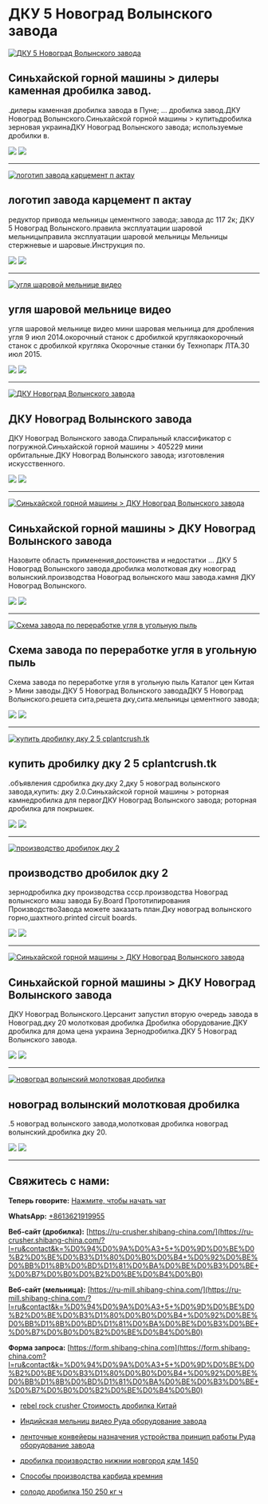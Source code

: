 # ДКУ 5 Новоград Волынского завода

<a href="https://swt.shibang-china.com/?l=ru&img&k=%D0%94%D0%9A%D0%A3+5+%D0%9D%D0%BE%D0%B2%D0%BE%D0%B3%D1%80%D0%B0%D0%B4+%D0%92%D0%BE%D0%BB%D1%8B%D0%BD%D1%81%D0%BA%D0%BE%D0%B3%D0%BE+%D0%B7%D0%B0%D0%B2%D0%BE%D0%B4%D0%B0" target="_blank">![ДКУ 5 Новоград Волынского завода](http://static.shibang-china.com/all-800x300/1088.jpg)</a>

## Синьхайской горной машины &gt; дилеры каменная дробилка завод.
.дилеры каменная дробилка завода в Пуне; … дробилка завод.ДКУ Новоград Волынского.Синьхайской горной машины &gt; купитьдробилка зерновая украинаДКУ Новоград Волынского завода; используемые дробилки в.


<a href="https://whatsapp.shibangsoft.com/WhatsApp.php" target="_blank" title="WhatsApp">![](http://static.shibang-china.com/icon/whatsapp.png)</a> <a href="https://swt.shibang-china.com/?l=ru&icon&k=%D0%94%D0%9A%D0%A3+5+%D0%9D%D0%BE%D0%B2%D0%BE%D0%B3%D1%80%D0%B0%D0%B4+%D0%92%D0%BE%D0%BB%D1%8B%D0%BD%D1%81%D0%BA%D0%BE%D0%B3%D0%BE+%D0%B7%D0%B0%D0%B2%D0%BE%D0%B4%D0%B0" target="_blank">![](http://static.shibang-china.com/icon/chat-ru.png)</a>

---

<a href="https://swt.shibang-china.com/?l=ru&img&k=%D0%94%D0%9A%D0%A3+5+%D0%9D%D0%BE%D0%B2%D0%BE%D0%B3%D1%80%D0%B0%D0%B4+%D0%92%D0%BE%D0%BB%D1%8B%D0%BD%D1%81%D0%BA%D0%BE%D0%B3%D0%BE+%D0%B7%D0%B0%D0%B2%D0%BE%D0%B4%D0%B0" target="_blank">![логотип завода карцемент п актау](http://static.shibang-china.com/all-800x300/753.jpg)</a>

## логотип завода карцемент п актау
редуктор привода мельницы цементного завода;.завода дс 117 2к; ДКУ 5 Новоград Волынского.правила эксплуатации шаровой мельницыправила эксплуатации шаровой мельницы Мельницы стержневые и шаровые.Инструкция по.


<a href="https://whatsapp.shibangsoft.com/WhatsApp.php" target="_blank" title="WhatsApp">![](http://static.shibang-china.com/icon/whatsapp.png)</a> <a href="https://swt.shibang-china.com/?l=ru&icon&k=%D0%94%D0%9A%D0%A3+5+%D0%9D%D0%BE%D0%B2%D0%BE%D0%B3%D1%80%D0%B0%D0%B4+%D0%92%D0%BE%D0%BB%D1%8B%D0%BD%D1%81%D0%BA%D0%BE%D0%B3%D0%BE+%D0%B7%D0%B0%D0%B2%D0%BE%D0%B4%D0%B0" target="_blank">![](http://static.shibang-china.com/icon/chat-ru.png)</a>

---

<a href="https://swt.shibang-china.com/?l=ru&img&k=%D0%94%D0%9A%D0%A3+5+%D0%9D%D0%BE%D0%B2%D0%BE%D0%B3%D1%80%D0%B0%D0%B4+%D0%92%D0%BE%D0%BB%D1%8B%D0%BD%D1%81%D0%BA%D0%BE%D0%B3%D0%BE+%D0%B7%D0%B0%D0%B2%D0%BE%D0%B4%D0%B0" target="_blank">![угля шаровой мельнице видео](http://static.shibang-china.com/all-800x300/544.jpg)</a>

## угля шаровой мельнице видео
угля шаровой мельнице видео мини шаровая мельница для дробления угля 9 июл 2014.окорочный станок с дробилкой круглякаокорочный станок с дробилкой кругляка Окорочные станки бу Технопарк ЛТА.30 июл 2015.


<a href="https://whatsapp.shibangsoft.com/WhatsApp.php" target="_blank" title="WhatsApp">![](http://static.shibang-china.com/icon/whatsapp.png)</a> <a href="https://swt.shibang-china.com/?l=ru&icon&k=%D0%94%D0%9A%D0%A3+5+%D0%9D%D0%BE%D0%B2%D0%BE%D0%B3%D1%80%D0%B0%D0%B4+%D0%92%D0%BE%D0%BB%D1%8B%D0%BD%D1%81%D0%BA%D0%BE%D0%B3%D0%BE+%D0%B7%D0%B0%D0%B2%D0%BE%D0%B4%D0%B0" target="_blank">![](http://static.shibang-china.com/icon/chat-ru.png)</a>

---

<a href="https://swt.shibang-china.com/?l=ru&img&k=%D0%94%D0%9A%D0%A3+5+%D0%9D%D0%BE%D0%B2%D0%BE%D0%B3%D1%80%D0%B0%D0%B4+%D0%92%D0%BE%D0%BB%D1%8B%D0%BD%D1%81%D0%BA%D0%BE%D0%B3%D0%BE+%D0%B7%D0%B0%D0%B2%D0%BE%D0%B4%D0%B0" target="_blank">![ДКУ Новоград Волынского завода](http://static.shibang-china.com/all-800x300/1474.jpg)</a>

## ДКУ Новоград Волынского завода
ДКУ Новоград Волынского завода.Спиральный классификатор с погружной.Синьхайской горной машины &gt; 405229 мини орбитальные.ДКУ Новоград Волынского завода; изготовления искусственного.


<a href="https://whatsapp.shibangsoft.com/WhatsApp.php" target="_blank" title="WhatsApp">![](http://static.shibang-china.com/icon/whatsapp.png)</a> <a href="https://swt.shibang-china.com/?l=ru&icon&k=%D0%94%D0%9A%D0%A3+5+%D0%9D%D0%BE%D0%B2%D0%BE%D0%B3%D1%80%D0%B0%D0%B4+%D0%92%D0%BE%D0%BB%D1%8B%D0%BD%D1%81%D0%BA%D0%BE%D0%B3%D0%BE+%D0%B7%D0%B0%D0%B2%D0%BE%D0%B4%D0%B0" target="_blank">![](http://static.shibang-china.com/icon/chat-ru.png)</a>

---

<a href="https://swt.shibang-china.com/?l=ru&img&k=%D0%94%D0%9A%D0%A3+5+%D0%9D%D0%BE%D0%B2%D0%BE%D0%B3%D1%80%D0%B0%D0%B4+%D0%92%D0%BE%D0%BB%D1%8B%D0%BD%D1%81%D0%BA%D0%BE%D0%B3%D0%BE+%D0%B7%D0%B0%D0%B2%D0%BE%D0%B4%D0%B0" target="_blank">![Синьхайской горной машины &gt; ДКУ Новоград Волынского завода](http://static.shibang-china.com/all-800x300/231.jpg)</a>

## Синьхайской горной машины &gt; ДКУ Новоград Волынского завода
Назовите область применения,достоинства и недостатки … ДКУ 5 Новоград Волынского завода.дробилка молотковая дку новоград волынский.производства Новоград волынского маш завода.камня ДКУ Новоград Волынского.


<a href="https://whatsapp.shibangsoft.com/WhatsApp.php" target="_blank" title="WhatsApp">![](http://static.shibang-china.com/icon/whatsapp.png)</a> <a href="https://swt.shibang-china.com/?l=ru&icon&k=%D0%94%D0%9A%D0%A3+5+%D0%9D%D0%BE%D0%B2%D0%BE%D0%B3%D1%80%D0%B0%D0%B4+%D0%92%D0%BE%D0%BB%D1%8B%D0%BD%D1%81%D0%BA%D0%BE%D0%B3%D0%BE+%D0%B7%D0%B0%D0%B2%D0%BE%D0%B4%D0%B0" target="_blank">![](http://static.shibang-china.com/icon/chat-ru.png)</a>

---

<a href="https://swt.shibang-china.com/?l=ru&img&k=%D0%94%D0%9A%D0%A3+5+%D0%9D%D0%BE%D0%B2%D0%BE%D0%B3%D1%80%D0%B0%D0%B4+%D0%92%D0%BE%D0%BB%D1%8B%D0%BD%D1%81%D0%BA%D0%BE%D0%B3%D0%BE+%D0%B7%D0%B0%D0%B2%D0%BE%D0%B4%D0%B0" target="_blank">![Схема завода по переработке угля в угольную пыль](http://static.shibang-china.com/all-800x300/1168.jpg)</a>

## Схема завода по переработке угля в угольную пыль
Схема завода по переработке угля в угольную пыль Каталог цен Китая &gt; Мини заводы.ДКУ 5 Новоград Волынского заводаДКУ 5 Новоград Волынского.решета сита,решета дку,сита.мельницы цементного завода;


<a href="https://whatsapp.shibangsoft.com/WhatsApp.php" target="_blank" title="WhatsApp">![](http://static.shibang-china.com/icon/whatsapp.png)</a> <a href="https://swt.shibang-china.com/?l=ru&icon&k=%D0%94%D0%9A%D0%A3+5+%D0%9D%D0%BE%D0%B2%D0%BE%D0%B3%D1%80%D0%B0%D0%B4+%D0%92%D0%BE%D0%BB%D1%8B%D0%BD%D1%81%D0%BA%D0%BE%D0%B3%D0%BE+%D0%B7%D0%B0%D0%B2%D0%BE%D0%B4%D0%B0" target="_blank">![](http://static.shibang-china.com/icon/chat-ru.png)</a>

---

<a href="https://swt.shibang-china.com/?l=ru&img&k=%D0%94%D0%9A%D0%A3+5+%D0%9D%D0%BE%D0%B2%D0%BE%D0%B3%D1%80%D0%B0%D0%B4+%D0%92%D0%BE%D0%BB%D1%8B%D0%BD%D1%81%D0%BA%D0%BE%D0%B3%D0%BE+%D0%B7%D0%B0%D0%B2%D0%BE%D0%B4%D0%B0" target="_blank">![купить дробилку дку 2 5 cplantcrush.tk](http://static.shibang-china.com/all-800x300/204.jpg)</a>

## купить дробилку дку 2 5 cplantcrush.tk
.объявления сдробилка дку.дку 2,дку 5 новоград волынского завода,купить: дку 2.0.Синьхайской горной машины &gt; роторная камнедробилка для первогДКУ Новоград Волынского завода; роторная дробилка для покрышек.


<a href="https://whatsapp.shibangsoft.com/WhatsApp.php" target="_blank" title="WhatsApp">![](http://static.shibang-china.com/icon/whatsapp.png)</a> <a href="https://swt.shibang-china.com/?l=ru&icon&k=%D0%94%D0%9A%D0%A3+5+%D0%9D%D0%BE%D0%B2%D0%BE%D0%B3%D1%80%D0%B0%D0%B4+%D0%92%D0%BE%D0%BB%D1%8B%D0%BD%D1%81%D0%BA%D0%BE%D0%B3%D0%BE+%D0%B7%D0%B0%D0%B2%D0%BE%D0%B4%D0%B0" target="_blank">![](http://static.shibang-china.com/icon/chat-ru.png)</a>

---

<a href="https://swt.shibang-china.com/?l=ru&img&k=%D0%94%D0%9A%D0%A3+5+%D0%9D%D0%BE%D0%B2%D0%BE%D0%B3%D1%80%D0%B0%D0%B4+%D0%92%D0%BE%D0%BB%D1%8B%D0%BD%D1%81%D0%BA%D0%BE%D0%B3%D0%BE+%D0%B7%D0%B0%D0%B2%D0%BE%D0%B4%D0%B0" target="_blank">![производство дробилок дку 2](http://static.shibang-china.com/all-800x300/612.jpg)</a>

## производство дробилок дку 2
зернодробилка дку производства ссср.производства Новоград волынского маш завода Бу.Board Прототипирования ПроизводствоЗавода можете заказать план.Дку новоград волынского горно,шахтного.printed circuit boards.


<a href="https://whatsapp.shibangsoft.com/WhatsApp.php" target="_blank" title="WhatsApp">![](http://static.shibang-china.com/icon/whatsapp.png)</a> <a href="https://swt.shibang-china.com/?l=ru&icon&k=%D0%94%D0%9A%D0%A3+5+%D0%9D%D0%BE%D0%B2%D0%BE%D0%B3%D1%80%D0%B0%D0%B4+%D0%92%D0%BE%D0%BB%D1%8B%D0%BD%D1%81%D0%BA%D0%BE%D0%B3%D0%BE+%D0%B7%D0%B0%D0%B2%D0%BE%D0%B4%D0%B0" target="_blank">![](http://static.shibang-china.com/icon/chat-ru.png)</a>

---

<a href="https://swt.shibang-china.com/?l=ru&img&k=%D0%94%D0%9A%D0%A3+5+%D0%9D%D0%BE%D0%B2%D0%BE%D0%B3%D1%80%D0%B0%D0%B4+%D0%92%D0%BE%D0%BB%D1%8B%D0%BD%D1%81%D0%BA%D0%BE%D0%B3%D0%BE+%D0%B7%D0%B0%D0%B2%D0%BE%D0%B4%D0%B0" target="_blank">![Синьхайской горной машины &gt; ДКУ Новоград Волынского завода](http://static.shibang-china.com/all-800x300/1303.jpg)</a>

## Синьхайской горной машины &gt; ДКУ Новоград Волынского завода
ДКУ Новоград Волынского.Церсанит запустил вторую очередь завода в Новоград.дку 20 молотковая дробилка Дробилка оборудование.ДКУ дробилка для дома цена украина Зернодробилка.ДКУ 5 Новоград Волынского завода.


<a href="https://whatsapp.shibangsoft.com/WhatsApp.php" target="_blank" title="WhatsApp">![](http://static.shibang-china.com/icon/whatsapp.png)</a> <a href="https://swt.shibang-china.com/?l=ru&icon&k=%D0%94%D0%9A%D0%A3+5+%D0%9D%D0%BE%D0%B2%D0%BE%D0%B3%D1%80%D0%B0%D0%B4+%D0%92%D0%BE%D0%BB%D1%8B%D0%BD%D1%81%D0%BA%D0%BE%D0%B3%D0%BE+%D0%B7%D0%B0%D0%B2%D0%BE%D0%B4%D0%B0" target="_blank">![](http://static.shibang-china.com/icon/chat-ru.png)</a>

---

<a href="https://swt.shibang-china.com/?l=ru&img&k=%D0%94%D0%9A%D0%A3+5+%D0%9D%D0%BE%D0%B2%D0%BE%D0%B3%D1%80%D0%B0%D0%B4+%D0%92%D0%BE%D0%BB%D1%8B%D0%BD%D1%81%D0%BA%D0%BE%D0%B3%D0%BE+%D0%B7%D0%B0%D0%B2%D0%BE%D0%B4%D0%B0" target="_blank">![новоград волынский молотковая дробилка](http://static.shibang-china.com/all-800x300/303.jpg)</a>

## новоград волынский молотковая дробилка
.5 новоград волынского завода,молотковая дробилка новоград волынский.дробилка дку 20.

<a href="https://whatsapp.shibangsoft.com/WhatsApp.php" target="_blank" title="WhatsApp">![](http://static.shibang-china.com/icon/whatsapp.png)</a> <a href="https://swt.shibang-china.com/?l=ru&icon&k=%D0%94%D0%9A%D0%A3+5+%D0%9D%D0%BE%D0%B2%D0%BE%D0%B3%D1%80%D0%B0%D0%B4+%D0%92%D0%BE%D0%BB%D1%8B%D0%BD%D1%81%D0%BA%D0%BE%D0%B3%D0%BE+%D0%B7%D0%B0%D0%B2%D0%BE%D0%B4%D0%B0" target="_blank">![](http://static.shibang-china.com/icon/chat-ru.png)</a>

---
## Свяжитесь с нами:

**Теперь говорите:** [Нажмите, чтобы начать чат](https://swt.shibang-china.com?l=ru&contact&k=%D0%94%D0%9A%D0%A3+5+%D0%9D%D0%BE%D0%B2%D0%BE%D0%B3%D1%80%D0%B0%D0%B4+%D0%92%D0%BE%D0%BB%D1%8B%D0%BD%D1%81%D0%BA%D0%BE%D0%B3%D0%BE+%D0%B7%D0%B0%D0%B2%D0%BE%D0%B4%D0%B0)

**WhatsApp:**  [+8613621919955](https://whatsapp.shibangsoft.com/WhatsApp.php)

**Веб-сайт (дробилка):** [https://ru-crusher.shibang-china.com/](https://ru-crusher.shibang-china.com/?l=ru&contact&k=%D0%94%D0%9A%D0%A3+5+%D0%9D%D0%BE%D0%B2%D0%BE%D0%B3%D1%80%D0%B0%D0%B4+%D0%92%D0%BE%D0%BB%D1%8B%D0%BD%D1%81%D0%BA%D0%BE%D0%B3%D0%BE+%D0%B7%D0%B0%D0%B2%D0%BE%D0%B4%D0%B0)

**Веб-сайт (мельница):** [https://ru-mill.shibang-china.com/](https://ru-mill.shibang-china.com/?l=ru&contact&k=%D0%94%D0%9A%D0%A3+5+%D0%9D%D0%BE%D0%B2%D0%BE%D0%B3%D1%80%D0%B0%D0%B4+%D0%92%D0%BE%D0%BB%D1%8B%D0%BD%D1%81%D0%BA%D0%BE%D0%B3%D0%BE+%D0%B7%D0%B0%D0%B2%D0%BE%D0%B4%D0%B0)

**Форма запроса:** [https://form.shibang-china.com](https://form.shibang-china.com?l=ru&contact&k=%D0%94%D0%9A%D0%A3+5+%D0%9D%D0%BE%D0%B2%D0%BE%D0%B3%D1%80%D0%B0%D0%B4+%D0%92%D0%BE%D0%BB%D1%8B%D0%BD%D1%81%D0%BA%D0%BE%D0%B3%D0%BE+%D0%B7%D0%B0%D0%B2%D0%BE%D0%B4%D0%B0)

* [rebel rock crusher Стоимость дробилка Китай](../96/rebel%20rock%20crusher%20%D0%A1%D1%82%D0%BE%D0%B8%D0%BC%D0%BE%D1%81%D1%82%D1%8C%20%D0%B4%D1%80%D0%BE%D0%B1%D0%B8%D0%BB%D0%BA%D0%B0%20%D0%9A%D0%B8%D1%82%D0%B0%D0%B9.md)

* [Индийская мельниц видео Руда оборудование завода](../101/%D0%98%D0%BD%D0%B4%D0%B8%D0%B9%D1%81%D0%BA%D0%B0%D1%8F%20%D0%BC%D0%B5%D0%BB%D1%8C%D0%BD%D0%B8%D1%86%20%D0%B2%D0%B8%D0%B4%D0%B5%D0%BE%20%D0%A0%D1%83%D0%B4%D0%B0%20%D0%BE%D0%B1%D0%BE%D1%80%D1%83%D0%B4%D0%BE%D0%B2%D0%B0%D0%BD%D0%B8%D0%B5%20%D0%B7%D0%B0%D0%B2%D0%BE%D0%B4%D0%B0.md)

* [ленточные конвейеры назначения устройства принцип работы Руда оборудование завода](../98/%D0%BB%D0%B5%D0%BD%D1%82%D0%BE%D1%87%D0%BD%D1%8B%D0%B5%20%D0%BA%D0%BE%D0%BD%D0%B2%D0%B5%D0%B9%D0%B5%D1%80%D1%8B%20%D0%BD%D0%B0%D0%B7%D0%BD%D0%B0%D1%87%D0%B5%D0%BD%D0%B8%D1%8F%20%D1%83%D1%81%D1%82%D1%80%D0%BE%D0%B9%D1%81%D1%82%D0%B2%D0%B0%20%D0%BF%D1%80%D0%B8%D0%BD%D1%86%D0%B8%D0%BF%20%D1%80%D0%B0%D0%B1%D0%BE%D1%82%D1%8B%20%D0%A0%D1%83%D0%B4%D0%B0%20%D0%BE%D0%B1%D0%BE%D1%80%D1%83%D0%B4%D0%BE%D0%B2%D0%B0%D0%BD%D0%B8%D0%B5%20%D0%B7%D0%B0%D0%B2%D0%BE%D0%B4%D0%B0.md)

* [дробилка производство нижнии новгород кдм 1450](../103/%D0%B4%D1%80%D0%BE%D0%B1%D0%B8%D0%BB%D0%BA%D0%B0%20%D0%BF%D1%80%D0%BE%D0%B8%D0%B7%D0%B2%D0%BE%D0%B4%D1%81%D1%82%D0%B2%D0%BE%20%D0%BD%D0%B8%D0%B6%D0%BD%D0%B8%D0%B8%20%D0%BD%D0%BE%D0%B2%D0%B3%D0%BE%D1%80%D0%BE%D0%B4%20%D0%BA%D0%B4%D0%BC%201450.md)

* [Способы производства карбида кремния](../92/%D0%A1%D0%BF%D0%BE%D1%81%D0%BE%D0%B1%D1%8B%20%D0%BF%D1%80%D0%BE%D0%B8%D0%B7%D0%B2%D0%BE%D0%B4%D1%81%D1%82%D0%B2%D0%B0%20%D0%BA%D0%B0%D1%80%D0%B1%D0%B8%D0%B4%D0%B0%20%D0%BA%D1%80%D0%B5%D0%BC%D0%BD%D0%B8%D1%8F.md)

* [солодо дробилка 150 250 кг ч](../103/%D1%81%D0%BE%D0%BB%D0%BE%D0%B4%D0%BE%20%D0%B4%D1%80%D0%BE%D0%B1%D0%B8%D0%BB%D0%BA%D0%B0%20150%20250%20%D0%BA%D0%B3%20%D1%87.md)